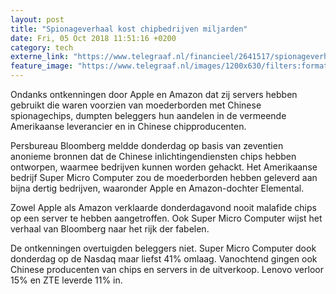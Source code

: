 ```yaml
---
layout: post
title: "Spionageverhaal kost chipbedrijven miljarden"
date: Fri, 05 Oct 2018 11:51:16 +0200
category: tech
externe_link: "https://www.telegraaf.nl/financieel/2641517/spionageverhaal-kost-chipbedrijven-miljarden"
feature_image: "https://www.telegraaf.nl/images/1200x630/filters:format(jpeg):quality(80)/cdn-kiosk-api.telegraaf.nl/417415a8-c884-11e8-93db-c98588cd6027.jpg"
---
```


<p class="intro">Ondanks ontkenningen door Apple en Amazon dat zij servers hebben gebruikt die waren voorzien van moederborden met Chinese spionagechips, dumpten beleggers hun aandelen in de vermeende Amerikaanse leverancier en in Chinese chipproducenten.</p> <p>Persbureau Bloomberg meldde donderdag op basis van zeventien anonieme bronnen dat de Chinese inlichtingendiensten chips hebben ontworpen, waarmee bedrijven kunnen worden gehackt. Het Amerikaanse bedrijf Super Micro Computer zou de moederborden hebben geleverd aan bijna dertig bedrijven, waaronder Apple en Amazon-dochter Elemental.</p><p>Zowel Apple als Amazon verklaarde donderdagavond nooit malafide chips op een server te hebben aangetroffen. Ook Super Micro Computer wijst het verhaal van Bloomberg naar het rijk der fabelen.</p><p>De ontkenningen overtuigden beleggers niet. Super Micro Computer dook donderdag op de Nasdaq maar liefst 41% omlaag. Vanochtend gingen ook Chinese producenten van chips en servers in de uitverkoop. Lenovo verloor 15% en ZTE leverde 11% in.</p>
